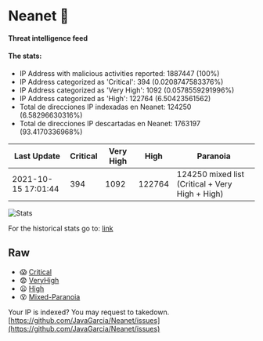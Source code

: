 # Neanet :hocho:
#### Threat intelligence feed
#### The stats:

- IP Address with malicious activities reported: 1887447 (100%)
- IP Address categorized as 'Critical':  394 (0.0208747583376%)
- IP Address categorized as 'Very High':  1092 (0.0578559291996%)
- IP Address categorized as 'High':  122764 (6.50423561562)
- Total de direcciones IP indexadas en Neanet:  124250 (6.58296630316%)
- Total de direcciones IP descartadas en Neanet:  1763197 (93.4170336968%)

| Last Update | Critical | Very High | High | Paranoia |
| --- | --- | --- | --- | --- |
| 2021-10-15 17:01:44 | 394 | 1092 | 122764 | 124250 mixed list (Critical + Very High + High)|

![Stats](https://docs.google.com/spreadsheets/d/e/2PACX-1vSnaNMIXVabIpDJjufMlzH7poXnshF3mgd8Is1g9ytUEzVsP5my4Trn8f-xkoLLQ38xpL3HtmUexLo6/pubchart?oid=501124687&format=image)

For the historical stats go to: [link](/stats.csv)
## Raw
- :scream: [Critical](https://raw.githubusercontent.com/JavaGarcia/Neanet/master/blacklists/neanet_critical.txt)
- :fearful: [VeryHigh](https://raw.githubusercontent.com/JavaGarcia/Neanet/master/blacklists/neanet_veryHigh.txtt)
- :frowning: [High](https://raw.githubusercontent.com/JavaGarcia/Neanet/master/blacklists/neanet_high.txt)
- :dizzy_face: [Mixed-Paranoia](https://raw.githubusercontent.com/JavaGarcia/Neanet/master/blacklists/neanet_all.txt)


Your IP is indexed? You may request to takedown. [https://github.com/JavaGarcia/Neanet/issues](https://github.com/JavaGarcia/Neanet/issues)








































































































































































































































































































































































































































































































































































































































































































































































































































































































































































































































































































































































































































































































































































































































































































































































































































































































































































































































































































































































































































































































































































































































































































































































































































































































































































































































































































































































































































































































































































































































































































































































































































































































































































































































































































































































































































































































































































































































































































































































































































































































































































































































































































































































































































































































































































































































































































































































































































































































































































































































































































































































































































































































































































































































































































































































































































































































































































































































































































































































































































































































































































































































































































































































































































































































































































































































































































































































































































































































































































































































































































































































































































































































































































































































































































































































































































































































































































































































































































































































































































































































































































































































































































































































































































































































































































































































































































































































































































































































































































































































































































































































































































































































































































































































































































































































































































































































